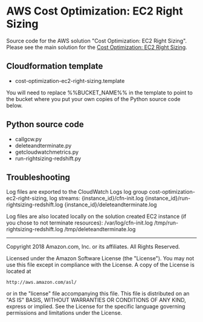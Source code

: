 # AWS Cost Optimization: EC2 Right Sizing
Source code for the AWS solution "Cost Optimization: EC2 Right Sizing". Please see the main solution for the [Cost Optimization: EC2 Right Sizing](https://aws.amazon.com/answers/account-management/cost-optimization-ec2-right-sizing/).

## Cloudformation template

- cost-optimization-ec2-right-sizing.template

You will need to replace %%BUCKET_NAME%% in the template to point to the bucket where you put your own copies of the Python source code below.

## Python source code

- callgcw.py
- deleteandterminate.py
- getcloudwatchmetrics.py
- run-rightsizing-redshift.py

## Troubleshooting
Log files are exported to the CloudWatch Logs log group cost-optimization-ec2-right-sizing, log streams:
{instance_id}/cfn-init.log
{instance_id}/run-rightsizing-redshift.log
{instance_id}/deleteandterminate.log

Log files are also located locally on the solution created EC2 instance (if you chose to not terminate resources):
/var/log/cfn-init.log
/tmp/run-rightsizing-redshift.log
/tmp/deleteandterminate.log



***

Copyright 2018 Amazon.com, Inc. or its affiliates. All Rights Reserved.

Licensed under the Amazon Software License (the "License"). You may not use this file except in compliance with the License. A copy of the License is located at

    http://aws.amazon.com/asl/

or in the "license" file accompanying this file. This file is distributed on an "AS IS" BASIS, WITHOUT WARRANTIES OR CONDITIONS OF ANY KIND, express or implied. See the License for the specific language governing permissions and limitations under the License.
